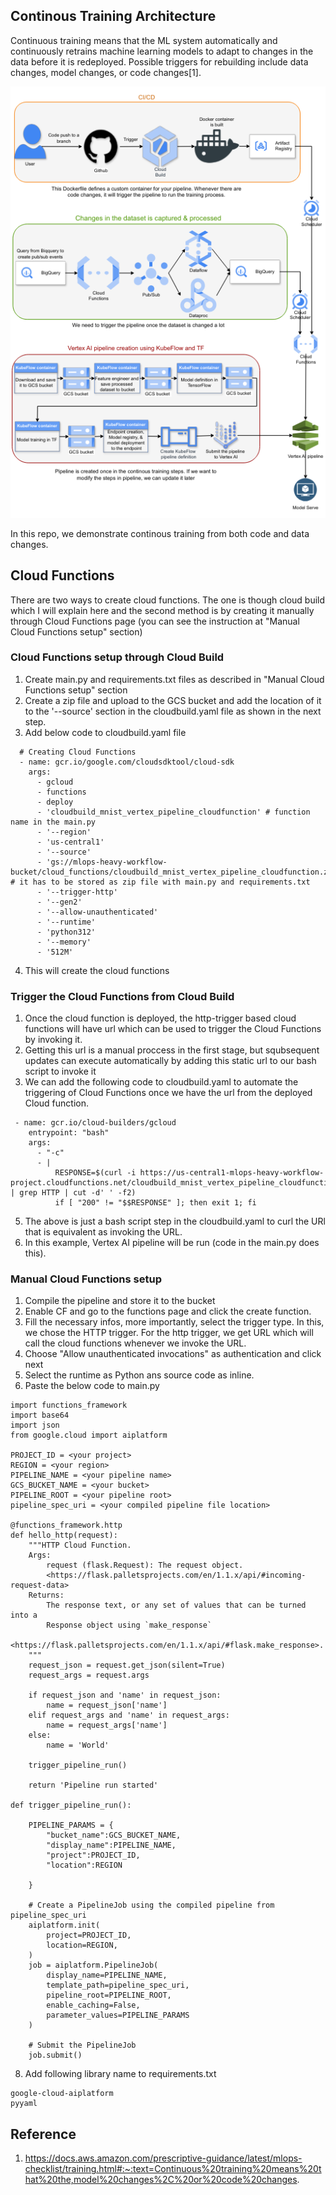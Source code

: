 ## Continous Training Architecture
Continuous training means that the ML system automatically and continuously retrains machine learning models to adapt to changes in the data before it is redeployed. Possible triggers for rebuilding include data changes, model changes, or code changes[1].

![alt text](images/architecture.png)


In this repo, we demonstrate continous training from both code and data changes.

## Cloud Functions
There are two ways to create cloud functions. The one is though cloud build which I will explain here and the second method is by creating it manually through Cloud Functions page (you can see the instruction at "Manual Cloud Functions setup" section)

### Cloud Functions setup through Cloud Build
1. Create main.py and requirements.txt files as described in "Manual Cloud Functions setup" section
2. Create a zip file and upload to the GCS bucket and add the location of it to the '--source' section in the cloudbuild.yaml file as shown in the next step.
3. Add below code to cloudbuild.yaml file
```
  # Creating Cloud Functions
  - name: gcr.io/google.com/cloudsdktool/cloud-sdk
    args:
      - gcloud
      - functions
      - deploy
      - 'cloudbuild_mnist_vertex_pipeline_cloudfunction' # function name in the main.py
      - '--region'
      - 'us-central1'
      - '--source'
      - 'gs://mlops-heavy-workflow-bucket/cloud_functions/cloudbuild_mnist_vertex_pipeline_cloudfunction.zip' # it has to be stored as zip file with main.py and requirements.txt
      - '--trigger-http'
      - '--gen2'
      - '--allow-unauthenticated'
      - '--runtime'
      - 'python312'
      - '--memory'
      - '512M'
```
4. This will create the cloud functions

### Trigger the Cloud Functions from Cloud Build
1. Once the cloud function is deployed, the http-trigger based cloud functions will have url which can be used to trigger the Cloud Functions by invoking it.
2. Getting this url is a manual proccess in the first stage, but squbsequent updates can execute automatically by adding this static url to our bash script to invoke it
3. We can add the following code to cloudbuild.yaml to automate the triggering of Cloud Functions once we have the url from the deployed Cloud function.
```
 - name: gcr.io/cloud-builders/gcloud
    entrypoint: "bash"
    args:
      - "-c"
      - |
          RESPONSE=$(curl -i https://us-central1-mlops-heavy-workflow-project.cloudfunctions.net/cloudbuild_mnist_vertex_pipeline_cloudfunction | grep HTTP | cut -d' ' -f2)
          if [ "200" != "$$RESPONSE" ]; then exit 1; fi
```
5.  The above is just a bash script step in the cloudbuild.yaml to curl the URl that is equivalent as invoking the URL.
6.  In this example, Vertex AI pipeline will be run (code in the main.py does this).
   

### Manual Cloud Functions setup
1. Compile the pipeline and store it to the bucket
2. Enable CF and go to the functions page and click the create function.
3. Fill the necessary infos, more importantly, select the trigger type. In this, we chose the HTTP trigger. For the http trigger, we get URL which will call the cloud functions whenever we invoke the URL.
4. Choose "Allow unauthenticated invocations" as authentication and click next
5. Select the runtime as Python ans source code as inline.
6. Paste the below code to main.py
```
import functions_framework
import base64
import json
from google.cloud import aiplatform

PROJECT_ID = <your project>                   
REGION = <your region>           
PIPELINE_NAME = <your pipeline name>
GCS_BUCKET_NAME = <your bucket>
PIPELINE_ROOT = <your pipeline root>
pipeline_spec_uri = <your compiled pipeline file location>

@functions_framework.http
def hello_http(request):
    """HTTP Cloud Function.
    Args:
        request (flask.Request): The request object.
        <https://flask.palletsprojects.com/en/1.1.x/api/#incoming-request-data>
    Returns:
        The response text, or any set of values that can be turned into a
        Response object using `make_response`
        <https://flask.palletsprojects.com/en/1.1.x/api/#flask.make_response>.
    """
    request_json = request.get_json(silent=True)
    request_args = request.args

    if request_json and 'name' in request_json:
        name = request_json['name']
    elif request_args and 'name' in request_args:
        name = request_args['name']
    else:
        name = 'World'

    trigger_pipeline_run()
    
    return 'Pipeline run started'

def trigger_pipeline_run():

    PIPELINE_PARAMS = {
        "bucket_name":GCS_BUCKET_NAME,
        "display_name":PIPELINE_NAME,
        "project":PROJECT_ID,
        "location":REGION
    
    }

    # Create a PipelineJob using the compiled pipeline from pipeline_spec_uri
    aiplatform.init(
        project=PROJECT_ID,
        location=REGION,
    )
    job = aiplatform.PipelineJob(
        display_name=PIPELINE_NAME,
        template_path=pipeline_spec_uri,
        pipeline_root=PIPELINE_ROOT,
        enable_caching=False,
        parameter_values=PIPELINE_PARAMS
    )

    # Submit the PipelineJob
    job.submit()

```
8. Add following library name to requirements.txt
```
google-cloud-aiplatform
pyyaml
```

## Reference
1. https://docs.aws.amazon.com/prescriptive-guidance/latest/mlops-checklist/training.html#:~:text=Continuous%20training%20means%20that%20the,model%20changes%2C%20or%20code%20changes.

